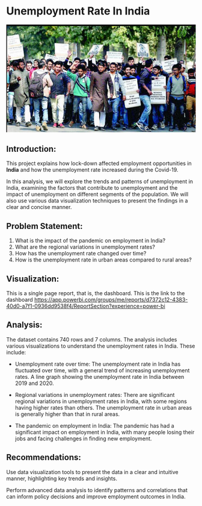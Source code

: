 # Unemployment Rate In India

![](Image2.png)

## Introduction:

This project explains how lock-down affected employment opportunities in **India** and how the unemployment rate increased during the Covid-19.

In this analysis, we will explore the trends and patterns of unemployment in India, examining the factors that contribute to unemployment and the impact of unemployment on different segments of the population. We will also use various data visualization techniques to present the findings in a clear and concise manner. 

## Problem Statement:

1.	What is the impact of the pandemic on employment in India?
2.	What are the regional variations in unemployment rates?
3.	How has the unemployment rate changed over time?
4.	How is the unemployment rate in urban areas compared to rural areas?

## Visualization:

This is a single page report, that is, the dashboard. This is the link to the dashboard ![]()https://app.powerbi.com/groups/me/reports/d7372c12-4383-40d0-a7f1-0936dd9538f4/ReportSection?experience=power-bi

## Analysis:

The dataset contains 740 rows and 7 columns. The analysis includes various visualizations to understand the unemployment rates in India. These include:

- Unemployment rate over time: The unemployment rate in India has fluctuated over time, with a general trend of increasing unemployment rates. A line graph showing the unemployment rate in India between 2019 and 2020.

- Regional variations in unemployment rates: There are significant regional variations in unemployment rates in India, with some regions having higher rates than others. The unemployment rate in urban areas is generally higher than that in rural areas.

- The pandemic on employment in India: The pandemic has had a significant impact on employment in India, with many people losing their jobs and facing challenges in finding new employment.

## Recommendations:

Use data visualization tools to present the data in a clear and intuitive manner, highlighting key trends and insights.

Perform advanced data analysis to identify patterns and correlations that can inform policy decisions and improve employment outcomes in India.



